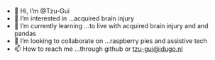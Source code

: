 - 👋 Hi, I’m @Tzu-Gui
- 👀 I’m interested in ...acquired brain injury
- 🌱 I’m currently learning ...to live with acquired brain injury and and pandas
- 💞️ I’m looking to collaborate on ...raspberry pies and assistive tech
- 📫 How to reach me ...through github or tzu-gui@idugo.nl

<!---
Tzu-Gui/Tzu-Gui is a ✨ special ✨ repository because its `README.md` (this file) appears on your GitHub profile.
You can click the Preview link to take a look at your changes.
--->
